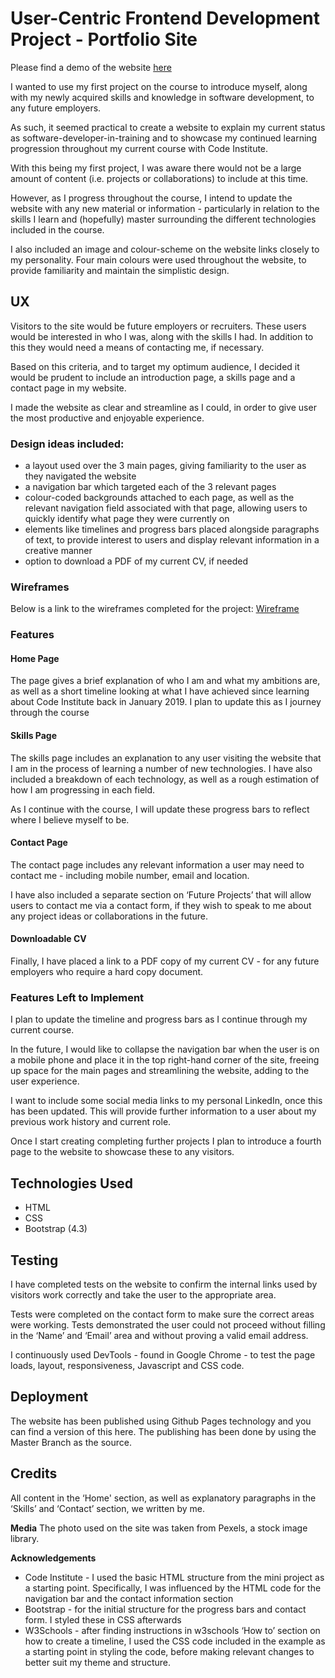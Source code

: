 # User-Centric Frontend Development Project - Portfolio Site

Please find a demo of the website [here](https://liz94688.github.io/portfolio-site/)

I wanted to use my first project on the course to introduce myself, along with my newly acquired skills and knowledge in software development, to any future employers.

As such, it seemed practical to create a website to explain my current status as software-developer-in-training and to showcase my continued learning progression throughout my current course with Code Institute. 

With this being my first project, I was aware there would not be a large amount of content (i.e. projects or collaborations) to include at this time. 

However, as I progress throughout the course, I intend to update the website with any new material or information - particularly in relation to the skills I learn and (hopefully) master surrounding the different technologies included in the course.

I also included an image and colour-scheme on the website links closely to my personality. Four main colours were used throughout the website, to provide familiarity and maintain the simplistic design.

## UX

Visitors to the site would be future employers or recruiters. These users would be interested in who I was, along with the skills I had. In addition to this they would need a means of contacting me, if necessary. 

Based on this criteria, and to target my optimum audience, I decided it would be prudent to include an introduction page, a skills page and a contact page in my website. 

I made the website as clear and streamline as I could, in order to give user the most productive and enjoyable experience.

### Design ideas included:
- a layout used over the 3 main pages, giving familiarity to the user as they navigated the website
- a navigation bar which targeted each of the 3 relevant pages
- colour-coded backgrounds attached to each page, as well as the relevant navigation field associated with that page, allowing users to quickly identify what page they were currently on
- elements like timelines and progress bars placed alongside paragraphs of text, to provide interest to users and display relevant information in a creative manner
- option to download a PDF of my current CV, if needed


### Wireframes
Below is a link to the wireframes completed for the project:
[Wireframe](https://github.com/Liz94688/portfolio-site/blob/master/assets/wireframes/portfolio-site.pdf)

### Features

#### Home Page
The  page gives a brief explanation of who I am and what my ambitions are, as well as a short timeline looking at what I have achieved since learning about Code Institute back in January 2019. I plan to update this as I journey through the course

#### Skills Page
The skills page includes an explanation to any user visiting the website that I am in the process of learning a number of new technologies. I have also included a breakdown of each technology, as well as a rough estimation of how I am progressing in each field.  

As I continue with the course, I will update these progress bars to reflect where I believe myself to be.

#### Contact Page
The contact page includes any relevant information a user may need to contact me - including mobile number, email and location. 

I have also included a separate section on ‘Future Projects’ that will allow users to contact me via a contact form, if they wish to speak to me about any project ideas or collaborations in the future.

#### Downloadable CV
Finally, I have placed a link to a PDF copy of my current CV - for any future employers who require a hard copy document.

### Features Left to Implement
I plan to update the timeline and progress bars as I continue through my current course.

In the future, I would like to collapse the navigation bar when the user is on a mobile phone and place it in the top right-hand corner of the site, freeing up space for the main pages and streamlining the website, adding to the user experience.

I want to include some social media links to my personal LinkedIn, once this has been updated. This will provide further information to a user about my previous work history and current role.

Once I start creating completing further projects I plan to introduce a fourth page to the website to showcase these to any visitors.

## Technologies Used
- HTML
- CSS
- Bootstrap (4.3)

## Testing
I have completed tests on the website to confirm the internal links used by visitors work correctly and take the user to the appropriate area. 

Tests were completed on the contact form to make sure the correct areas were working. Tests demonstrated the user could not proceed without filling in the ‘Name’ and ‘Email’ area and without proving a valid email address.

I continuously used DevTools - found in Google Chrome - to test the page loads, layout, responsiveness, Javascript and CSS code.

## Deployment
The website has been published using Github Pages technology and you can find a version of this here. The publishing has been done by using the Master Branch as the source.

## Credits
All content in the ‘Home' section, as well as explanatory paragraphs in the ‘Skills’ and ‘Contact’ section, we written by me.

**Media**
The photo used on the site was taken from Pexels, a stock image library.

**Acknowledgements**
- Code Institute - I used the basic HTML structure from the mini project as a starting point. Specifically, I was influenced by the HTML code for the navigation bar and the contact information section
- Bootstrap - for the initial structure for the progress bars and contact form. I styled these in CSS afterwards
- W3Schools - after finding instructions in w3schools ‘How to’ section on how to create a timeline, I used the CSS code included in the example as a starting point in styling the code, before making relevant changes to better suit my theme and structure.

